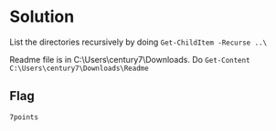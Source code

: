 # Solution
List the directories recursively by doing `Get-ChildItem -Recurse ..\`

Readme file is in C:\Users\century7\Downloads. Do `Get-Content C:\Users\century7\Downloads\Readme`

## Flag
`7points`
